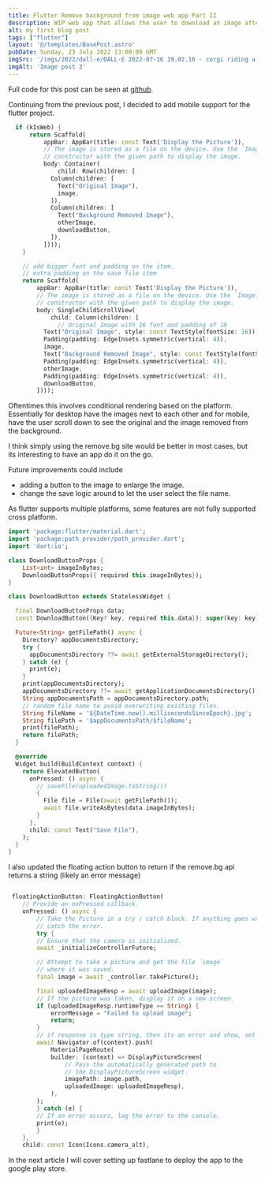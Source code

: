 ```yaml
---
title: Flutter Remove background from image web app Part II
description: WIP web app that allows the user to download an image after the remove.bg api has been applied.
alt: my first blog post
tags: ["flutter"]
layout: '@/templates/BasePost.astro'
pubDate: Sunday, 23 July 2022 13:00:00 GMT
imgSrc: '/imgs/2022/dall-e/DALL·E 2022-07-16 19.02.16 - corgi riding a skateboard through the rain, digital art.png'
imgAlt: 'Image post 3'
---
```



Full code for this post can be seen at [github](https://github.com/FriendlyUser/remove_bg_flutter_app/tree/483074e626afb9118213a5942bcfac1e3cbb6493).

Continuing from the previous post, I decided to add mobile support for the flutter project.

```dart
  if (kIsWeb) {
      return Scaffold(
          appBar: AppBar(title: const Text('Display the Picture')),
          // The image is stored as a file on the device. Use the `Image.file`
          // constructor with the given path to display the image.
          body: Container(
              child: Row(children: [
            Column(children: [
              Text("Original Image"),
              image,
            ]),
            Column(children: [
              Text("Background Removed Image"),
              otherImage,
              downloadButton,
            ]),
          ])));
    }

    // add bigger font and padding on the item.
    // extra padding on the save file item
    return Scaffold(
        appBar: AppBar(title: const Text('Display the Picture')),
        // The image is stored as a file on the device. Use the `Image.file`
        // constructor with the given path to display the image.
        body: SingleChildScrollView(
            child: Column(children: [
              // Original Image with 16 font and padding of 16
          Text("Original Image", style: const TextStyle(fontSize: 16)),
          Padding(padding: EdgeInsets.symmetric(vertical: 4)),
          image,
          Text("Background Removed Image", style: const TextStyle(fontSize: 16)),
          Padding(padding: EdgeInsets.symmetric(vertical: 4)),
          otherImage,
          Padding(padding: EdgeInsets.symmetric(vertical: 4)),
          downloadButton,
        ])));
```

Oftentimes this involves conditional rendering based on the platform. Essentially for desktop have the images next to each other and for mobile, have the user scroll down to see the original and the image removed from the background.

I think simply using the remove.bg site would be better in most cases, but its interesting to have an app do it on the go.

Future improvements could include

- adding a button to the image to enlarge the image.
- change the save logic around to let the user select the file name.

As flutter supports multiple platforms, some features are not fully supported cross platform.

```dart
import 'package:flutter/material.dart';
import 'package:path_provider/path_provider.dart';
import 'dart:io';

class DownloadButtonProps {
    List<int> imageInBytes;
    DownloadButtonProps({ required this.imageInBytes});
}

class DownloadButton extends StatelessWidget {

  final DownloadButtonProps data;
  const DownloadButton({Key? key, required this.data}): super(key: key);

  Future<String> getFilePath() async {
    Directory? appDocumentsDirectory; 
    try {
      appDocumentsDirectory ??= await getExternalStorageDirectory();
    } catch (e) {
      print(e);
    }
    print(appDocumentsDirectory);
    appDocumentsDirectory ??= await getApplicationDocumentsDirectory();
    String appDocumentsPath = appDocumentsDirectory.path;
    // random file name to avoid overwriting existing files.
    String fileName = '${DateTime.now().millisecondsSinceEpoch}.jpg';
    String filePath = '$appDocumentsPath/$fileName';
    print(filePath);
    return filePath;
  }

  @override
  Widget build(BuildContext context) {
    return ElevatedButton(
      onPressed: () async {
        // saveFile(uploadedImage.toString())
        {
          File file = File(await getFilePath());
          await file.writeAsBytes(data.imageInBytes);
        }
      },
      child: const Text("Save File"),
    );
  }
}
```

I also updated the floating action button to return if the remove.bg api returns a string (likely an error message)


```dart

 floatingActionButton: FloatingActionButton(
    // Provide an onPressed callback.
    onPressed: () async {
        // Take the Picture in a try / catch block. If anything goes wrong,
        // catch the error.
        try {
        // Ensure that the camera is initialized.
        await _initializeControllerFuture;

        // Attempt to take a picture and get the file `image`
        // where it was saved.
        final image = await _controller.takePicture();

        final uploadedImageResp = await uploadImage(image);
        // If the picture was taken, display it on a new screen.
        if (uploadedImageResp.runtimeType == String) {
            errorMessage = "Failed to upload image";
            return;
        }
        // if response is type string, then its an error and show, set message
        await Navigator.of(context).push(
            MaterialPageRoute(
            builder: (context) => DisplayPictureScreen(
                // Pass the automatically generated path to
                // the DisplayPictureScreen widget.
                imagePath: image.path,
                uploadedImage: uploadedImageResp),
            ),
        );
        } catch (e) {
        // If an error occurs, log the error to the console.
        print(e);
        }
    },
    child: const Icon(Icons.camera_alt),
```

In the next article I will cover setting up fastlane to deploy the app to the google play store.

